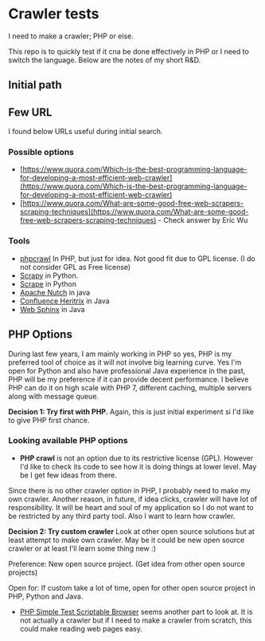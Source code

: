# Crawler tests

I need to make a crawler; PHP or else.

This repo is to quickly test if it cna be done effectively in PHP or I need to switch the language. Below are the notes of my short R&D.

## Initial path

## Few URL

I found below URLs useful during initial search.

### Possible options

- [https://www.quora.com/Which-is-the-best-programming-language-for-developing-a-most-efficient-web-crawler](https://www.quora.com/Which-is-the-best-programming-language-for-developing-a-most-efficient-web-crawler)
- [https://www.quora.com/What-are-some-good-free-web-scrapers-scraping-techniques](https://www.quora.com/What-are-some-good-free-web-scrapers-scraping-techniques) - Check answer by Eric Wu

### Tools

- [phpcrawl](http://phpcrawl.cuab.de/) In PHP, but just for idea. Not good fit due to GPL license. (I do not consider GPL as Free license)
- [Scrapy](scrapy.org) in Python.
- [Scrape](http://zesty.ca/scrape/) in Python
- [Apache Nutch](http://nutch.apache.org/) in java
- [Confluence Heritrix](https://webarchive.jira.com/wiki/display/Heritrix) in Java
- [Web Sphinx](http://www.cs.cmu.edu/~rcm/websphinx/) in Java

## PHP Options

During last few years, I am mainly working in PHP so yes, PHP is my preferred tool of choice as it will not involve big learning curve. Yes I'm open for Python and also have professional Java experience in the past, PHP will be my preference if it can provide decent performance. I believe PHP can do it on high scale with PHP 7, different caching, multiple servers along with message queue.

**Decision 1: Try first with PHP.** Again, this is just initial experiment si I'd like to give PHP first chance.

### Looking available PHP options

- **PHP crawl** is not an option due to its restrictive license (GPL). However I'd like to check its code to see how it is doing things at lower level. May be I get few ideas from there.

Since there is no other crawler option in PHP, I probably need to make my own crawler. Another reason, in future, if idea clicks, crawler will have lot of responsibility. It will be heart and soul of my application so I do not want to be restricted by any third party tool. Also I want to learn how crawler.

**Decision 2: Try custom crawler** Look at other open source solutions but at least attempt to make own crawler. May be it could be new open source crawler or at least I'll learn some thing new :)

Preference: New open source project. (Get idea from other open source projects)

Open for: If custom take a lot of time, open for other open source project in PHP, Python and Java.

- [PHP Simple Test Scriptable Browser](http://www.simpletest.org/en/browser_documentation.html) seems another part to look at. It is not actually a crawler but if I need to make a crawler from scratch, this could make reading web pages easy.